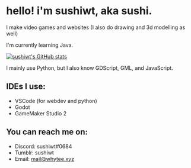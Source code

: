 # hello! i'm sushiwt, aka sushi.

I make video games and websites (I also do drawing and 3d modelling as well)

I'm currently learning Java.

[![sushiwt's GitHub stats](https://github-readme-stats.vercel.app/api?username=sushiwt&theme=dark&show_icons=true)](https://github.com/anuraghazra/github-readme-stats)

I mainly use Python, but I also know GDScript, GML, and JavaScript.

## IDEs I use:
- VSCode (for webdev and python)
- Godot
- GameMaker Studio 2

## You can reach me on:
- Discord: sushiwt#0684
- Tumblr: sushiwt
- Email: mail@whytee.xyz
